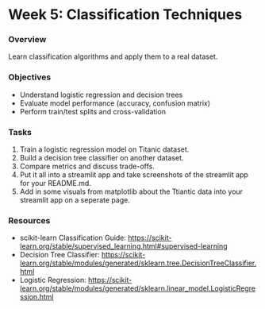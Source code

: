 # Week 5: Classification Techniques

### Overview
Learn classification algorithms and apply them to a real dataset.

### Objectives
- Understand logistic regression and decision trees
- Evaluate model performance (accuracy, confusion matrix)
- Perform train/test splits and cross-validation

### Tasks
1. Train a logistic regression model on Titanic dataset.
2. Build a decision tree classifier on another dataset.
3. Compare metrics and discuss trade-offs.
4. Put it all into a streamlit app and take screenshots of the streamlit app for your README.md.
5. Add in some visuals from matplotlib about the Ttiantic data into your streamlit app on a seperate page. 

### Resources
- scikit-learn Classification Guide: https://scikit-learn.org/stable/supervised_learning.html#supervised-learning
- Decision Tree Classifier: https://scikit-learn.org/stable/modules/generated/sklearn.tree.DecisionTreeClassifier.html
- Logistic Regression: https://scikit-learn.org/stable/modules/generated/sklearn.linear_model.LogisticRegression.html
